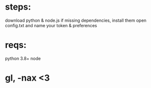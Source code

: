 # steps:
download python & node.js
if missing dependencies, install them
open config.txt and name your token & preferences

# reqs:
python 3.8+
node

# gl, -nax <3
